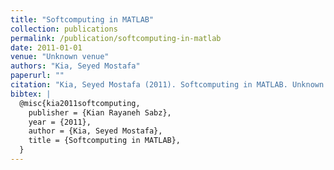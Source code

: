 ```yaml
---
title: "Softcomputing in MATLAB"
collection: publications
permalink: /publication/softcomputing-in-matlab
date: 2011-01-01
venue: "Unknown venue"
authors: "Kia, Seyed Mostafa"
paperurl: ""
citation: "Kia, Seyed Mostafa (2011). Softcomputing in MATLAB. Unknown venue."
bibtex: |
  @misc{kia2011softcomputing,
    publisher = {Kian Rayaneh Sabz},
    year = {2011},
    author = {Kia, Seyed Mostafa},
    title = {Softcomputing in MATLAB},
  }
---
```

